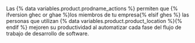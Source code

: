 Las {% data variables.product.prodname_actions %} permiten que {% ifversion ghec or ghae %}los miembros de tu empresa{% elsif ghes %} las personas que utilizan {% data variables.product.product_location %}{% endif %} mejoren su productividad al automatizar cada fase del flujo de trabajo de desarrollo de software.
